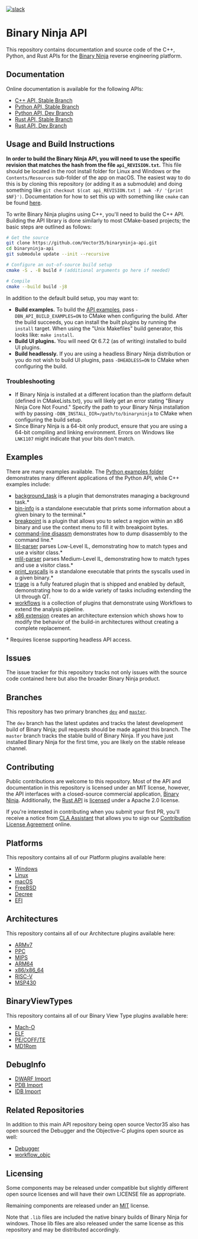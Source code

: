 [![slack](https://img.shields.io/badge/slack-binaryninja-red.svg?logo=slack)](https://slack.binary.ninja/)


# Binary Ninja API

This repository contains documentation and source code of the C++, Python, and Rust APIs for the [Binary Ninja](https://binary.ninja/) reverse engineering platform.

## Documentation

Online documentation is available for the following APIs:

- [C++ API, Stable Branch](https://api.binary.ninja/cpp/)
- [Python API, Stable Branch](https://api.binary.ninja/)
- [Python API, Dev Branch](https://dev-api.binary.ninja/)
- [Rust API, Stable Branch](https://rust.binary.ninja/)
- [Rust API, Dev Branch](https://rust-dev.binary.ninja/)

## Usage and Build Instructions

**In order to build the Binary Ninja API, you will need to use the specific revision that matches the hash from the file `api_REVISION.txt`.** This file should be located in the root install folder for Linux and Windows or the `Contents/Resources` sub-folder of the app on macOS. The easiest way to do this is by cloning this repository (or adding it as a submodule) and doing something like `git checkout $(cat api_REVISION.txt | awk -F/ '{print $NF}')`. Documentation for how to set this up with something like `cmake` can be found [here](https://docs.binary.ninja/dev/plugins.html?h=api_#cmake-setup).

To write Binary Ninja plugins using C++, you'll need to build the C++ API. Building the API library is done similarly to most CMake-based projects; the basic steps are outlined as follows:

```Bash
# Get the source
git clone https://github.com/Vector35/binaryninja-api.git
cd binaryninja-api
git submodule update --init --recursive

# Configure an out-of-source build setup
cmake -S . -B build # (additional arguments go here if needed)

# Compile
cmake --build build -j8
```

In addition to the default build setup, you may want to:

- **Build examples.** To build the [API examples](#examples), pass `-DBN_API_BUILD_EXAMPLES=ON` to CMake when configuring the build. After the build succeeds, you can install the built plugins by running the `install` target. When using the "Unix Makefiles" build generator, this looks like: `make install`.
- **Build UI plugins.** You will need Qt 6.7.2 (as of writing) installed to build UI plugins.
- **Build headlessly.** If you are using a headless Binary Ninja distribution or you do not wish to build UI plugins, pass `-DHEADLESS=ON` to CMake when configuring the build.

### Troubleshooting

- If Binary Ninja is installed at a different location than the platform default (defined in CMakeLists.txt), you will likely get an error stating "Binary Ninja Core Not Found." Specify the path to your Binary Ninja installation with by passing `-DBN_INSTALL_DIR=/path/to/binaryninja` to CMake when configuring the build setup.
- Since Binary Ninja is a 64-bit only product, ensure that you are using a 64-bit compiling and linking environment. Errors on Windows like `LNK1107` might indicate that your bits don't match.

## Examples

There are many examples available. The [Python examples folder](https://github.com/Vector35/binaryninja-api/tree/dev/python/examples) demonstrates many different applications of the Python API, while C++ examples include:

- [background_task](https://github.com/Vector35/binaryninja-api/tree/dev/examples/background_task) is a plugin that demonstrates managing a background task.\*
- [bin-info](https://github.com/Vector35/binaryninja-api/tree/dev/examples/bin-info) is a standalone executable that prints some information about a given binary to the terminal.\*
- [breakpoint](https://github.com/Vector35/binaryninja-api/tree/dev/examples/breakpoint) is a plugin that allows you to select a region within an x86 binary and use the context menu to fill it with breakpoint bytes.
- [command-line disassm](https://github.com/Vector35/binaryninja-api/tree/dev/examples/cmdline_disasm) demonstrates how to dump disassembly to the command line.\*
- [llil-parser](https://github.com/Vector35/binaryninja-api/tree/dev/examples/llil_parser) parses Low-Level IL, demonstrating how to match types and use a visitor class.\*
- [mlil-parser](https://github.com/Vector35/binaryninja-api/tree/dev/examples/mlil_parser) parses Medium-Level IL, demonstrating how to match types and use a visitor class.\*
- [print_syscalls](https://github.com/Vector35/binaryninja-api/tree/dev/examples/print_syscalls) is a standalone executable that prints the syscalls used in a given binary.\*
- [triage](https://github.com/Vector35/binaryninja-api/tree/dev/examples/triage) is a fully featured plugin that is shipped and enabled by default, demonstrating how to do a wide variety of tasks including extending the UI through QT.
- [workflows](https://github.com/Vector35/binaryninja-api/tree/dev/examples/workflows) is a collection of plugins that demonstrate using Workflows to extend the analysis pipeline.
- [x86 extension](https://github.com/Vector35/binaryninja-api/tree/dev/examples/x86_extension) creates an architecture extension which shows how to modify the behavior of the build-in architectures without creating a complete replacement.

\* Requires license supporting headless API access.

## Issues

The issue tracker for this repository tracks not only issues with the source code contained here but also the broader Binary Ninja product.

## Branches

This repository has two primary branches [`dev`](/Vector35/binaryninja-api/tree/dev/) and [`master`](/Vector35/binaryninja-api/tree/master/).

The `dev` branch has the latest updates and tracks the latest development build of Binary Ninja; pull requests should be made against this branch. The `master` branch tracks the stable build of Binary Ninja. If you have just installed Binary Ninja for the first time, you are likely on the stable release channel.

## Contributing

Public contributions are welcome to this repository. Most of the API and documentation in this repository is licensed under an MIT license, however, the API interfaces with a closed-source commercial application, [Binary Ninja](https://binary.ninja). Additionally, the [Rust API](https://github.com/Vector35/binaryninja-api/tree/dev/rust) is [licensed](https://github.com/Vector35/binaryninja-api/tree/dev/rust/LICENSE) under a Apache 2.0 license.

If you're interested in contributing when you submit your first PR, you'll receive a notice from [CLA Assistant](https://cla-assistant.io/) that allows you to sign our [Contribution License Agreement](https://binary.ninja/cla.pdf) online.

## Platforms

This repository contains all of our Platform plugins available here:

* [Windows](https://github.com/Vector35/binaryninja-api/tree/dev/platform/windows)
* [Linux](https://github.com/Vector35/binaryninja-api/tree/dev/platform/linux)
* [macOS](https://github.com/Vector35/binaryninja-api/tree/dev/platform/mac)
* [FreeBSD](https://github.com/Vector35/binaryninja-api/tree/dev/platform/freebsd)
* [Decree](https://github.com/Vector35/binaryninja-api/tree/dev/platform/decree)
* [EFI](https://github.com/Vector35/binaryninja-api/tree/dev/platform/efi)


## Architectures

This repository contains all of our Architecture plugins available here:

* [ARMv7](https://github.com/Vector35/binaryninja-api/tree/dev/arch/armv7)
* [PPC](https://github.com/Vector35/binaryninja-api/tree/dev/arch/powerpc)
* [MIPS](https://github.com/Vector35/binaryninja-api/tree/dev/arch/mips)
* [ARM64](https://github.com/Vector35/binaryninja-api/tree/dev/arch/arm64)
* [x86/x86_64](https://github.com/Vector35/binaryninja-api/tree/dev/arch/x86)
* [RISC-V](https://github.com/Vector35/binaryninja-api/tree/dev/arch/riscv)
* [MSP430](https://github.com/Vector35/binaryninja-api/tree/dev/arch/msp430)


## BinaryViewTypes

This repository contains all of our Binary View Type plugins available here:

* [Mach-O](https://github.com/Vector35/binaryninja-api/tree/dev/view/macho)
* [ELF](https://github.com/Vector35/binaryninja-api/tree/dev/view/elf)
* [PE/COFF/TE](https://github.com/Vector35/binaryninja-api/tree/dev/view/pe)
* [MD1Rom](https://github.com/Vector35/binaryninja-api/tree/dev/view/md1rom)


## DebugInfo

* [DWARF Import](https://github.com/Vector35/binaryninja-api/tree/dev/rust/examples/dwarf/dwarf_import)
* [PDB Import](https://github.com/Vector35/binaryninja-api/tree/dev/rust/examples/pdb-ng)
* [IDB Import](https://github.com/Vector35/binaryninja-api/tree/dev/rust/examples/idb_import)


## Related Repositories

In addition to this main API repository being open source Vector35 also has open sourced the Debugger and the Objective-C plugins open source as well:

* [Debugger](https://github.com/Vector35/debugger)
* [workflow_objc](https://github.com/Vector35/workflow_objc)

## Licensing

Some components may be released under compatible but slightly different open source licenses and will have their own LICENSE file as appropriate.

Remaining components are released under an [MIT](https://github.com/Vector35/binaryninja-api/blob/dev/LICENSE.txt) license.

Note that `.lib` files are included the native binary builds of Binary Ninja for windows. Those lib files are also released under the same license as this repository and may be distributed accordingly.
